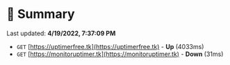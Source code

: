 # 📖 Summary
Last updated: **4/19/2022, 7:37:09 PM**

- `GET` [https://uptimerfree.tk](https://uptimerfree.tk) - **Up** (4033ms)
- `GET` [https://monitoruptimer.tk](https://monitoruptimer.tk) - **Down** (31ms)
